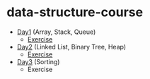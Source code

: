 # data-structure-course

- [Day1](https://github.com/x-village/data-structure-course/raw/master/DS_Day1.pdf) (Array, Stack, Queue)
  - [Exercise](https://nbviewer.jupyter.org/github/x-village/data-structure-course/blob/master/DS_Exercise_Day1.ipynb?flush_cache=true)
- [Day2](https://github.com/x-village/data-structure-course/raw/master/DS_Day2.pdf) (Linked List, Binary Tree, Heap)
  - [Exercise](https://nbviewer.jupyter.org/github/x-village/data-structure-course/blob/master/DS_Exercise_Day2.ipynb?flush_cache=true)
- [Day3](https://github.com/x-village/data-structure-course/raw/master/DS_Day3.pdf) (Sorting)
  - Exercise
